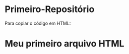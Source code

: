 # Primeiro-Repositório

Para copiar o código em HTML:
<html>
  <h1>Meu primeiro arquivo HTML</h1>
  </html>
